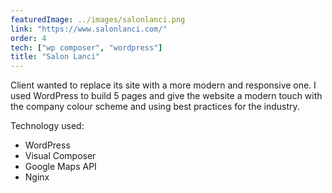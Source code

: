 ```yaml
---
featuredImage: ../images/salonlanci.png
link: "https://www.salonlanci.com/"
order: 4
tech: ["wp composer", "wordpress"]
title: "Salon Lanci"
---
```


Client wanted to replace its site with a more modern and responsive one. I used WordPress to build 5 pages and give the website a modern touch with the company colour scheme and using best practices for the industry.

Technology used:

- WordPress
- Visual Composer
- Google Maps API
- Nginx